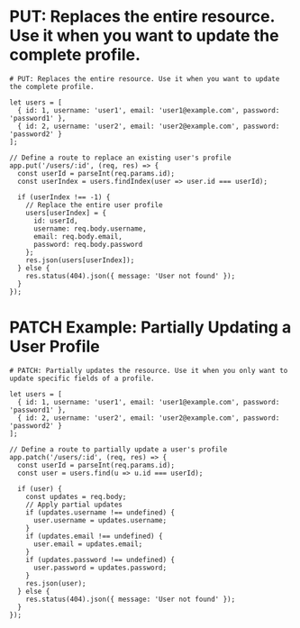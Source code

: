 # PUT: Replaces the entire resource. Use it when you want to update the complete profile.

    # PUT: Replaces the entire resource. Use it when you want to update the complete profile.

    let users = [
      { id: 1, username: 'user1', email: 'user1@example.com', password: 'password1' },
      { id: 2, username: 'user2', email: 'user2@example.com', password: 'password2' }
    ];

    // Define a route to replace an existing user's profile
    app.put('/users/:id', (req, res) => {
      const userId = parseInt(req.params.id);
      const userIndex = users.findIndex(user => user.id === userId);

      if (userIndex !== -1) {
        // Replace the entire user profile
        users[userIndex] = {
          id: userId,
          username: req.body.username,
          email: req.body.email,
          password: req.body.password
        };
        res.json(users[userIndex]);
      } else {
        res.status(404).json({ message: 'User not found' });
      }
    });

# PATCH Example: Partially Updating a User Profile

    # PATCH: Partially updates the resource. Use it when you only want to update specific fields of a profile.

    let users = [
      { id: 1, username: 'user1', email: 'user1@example.com', password: 'password1' },
      { id: 2, username: 'user2', email: 'user2@example.com', password: 'password2' }
    ];

    // Define a route to partially update a user's profile
    app.patch('/users/:id', (req, res) => {
      const userId = parseInt(req.params.id);
      const user = users.find(u => u.id === userId);

      if (user) {
        const updates = req.body;
        // Apply partial updates
        if (updates.username !== undefined) {
          user.username = updates.username;
        }
        if (updates.email !== undefined) {
          user.email = updates.email;
        }
        if (updates.password !== undefined) {
          user.password = updates.password;
        }
        res.json(user);
      } else {
        res.status(404).json({ message: 'User not found' });
      }
    });